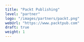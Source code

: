 ```yaml
---
title: "Packt Publishing"
level: "partner"
logo: "/images/partners/packt.png"
webUrl: "https://www.packtpub.com"
draft: true
weight: 1
---
```

